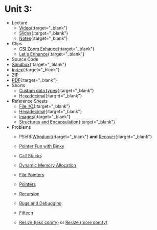 # Unit 3: 

* Lecture
  * [Video](https://video.cs50.net/2018/fall/lectures/3/){:target="_blank"}
  * [Slides](https://cdn.cs50.net/2018/fall/lectures/3/lecture3.pdf){:target="_blank"}
  * [Notes](notes){:target="_blank"}
* Clips
  * [CSI Zoom Enhance](https://www.youtube.com/watch?v=i3gv2zOmJiA){:target="_blank"}
  * [Let's Enhance](https://www.youtube.com/watch?v=17MctJPzR8w){:target="_blank"}
 * Source Code
  * [Sandbox](https://sandbox.cs50.io/13f78b0a-70db-4dc3-90f5-87164e38d431){:target="_blank"}
  * [Index](https://cdn.cs50.net/2018/fall/lectures/3/src3/){:target="_blank"}
  * [ZIP](https://cdn.cs50.net/2018/fall/lectures/3/src3.zip)
  * [PDF](https://cdn.cs50.net/2018/fall/lectures/3/src3.pdf){:target="_blank"}
* Shorts
  * [Custom data types](https://www.youtube.com/watch?v=crxfzK3Oc9M){:target="_blank"}
  * [Hexadecimal](https://www.youtube.com/watch?v=8okwMK6htKE){:target="_blank"}
* Reference Sheets
  * [File I/O](https://ap.cs50.school/assets/pdfs/file_io.pdf){:target="_blank"}
  * [Hexadecimal](https://ap.cs50.school/assets/pdfs/hexadecimal.pdf){:target="_blank"}
  * [Images](https://ap.cs50.school/assets/pdfs/images.pdf){:target="_blank"}
  * [Structures and Encapsulation](https://ap.cs50.school/assets/pdfs/structures_and_encapsulation.pdf){:target="_blank"}
* Problems
  * PSet6:[Whodunit](https://docs.cs50.net/2019/ap/problems/whodunit/whodunit.html){:target="_blank"} **and** [Recover](https://docs.cs50.net/2019/ap/problems/recover/recover.html){:target="_blank"}



  
  * [Pointer Fun with Binky](https://www.youtube.com/watch?v=_d0jFalGxnQ)
  * [Call Stacks](https://www.youtube.com/watch?v=aCPkszeKRa4)
  * [Dynamic Memory Allocation](https://www.youtube.com/watch?v=xa4ugmMDhiE)
  * [File Pointers](https://www.youtube.com/watch?v=-BNy3eEBGt0)
  * [Pointers](https://www.youtube.com/watch?v=8VAhORT0ZW8)
  * [Recursion](https://www.youtube.com/watch?v=nrXIMgInokU)
  * [Bugs and Debugging](https://ap.cs50.school/assets/pdfs/bugs_and_debugging.pdf)
  * [Fifteen](https://docs.cs50.net/2019/ap/problems/fifteen/fifteen.html)
  * [Resize (less comfy)](https://docs.cs50.net/2019/ap/problems/resize/less/resize.html) or [Resize (more comfy)](https://docs.cs50.net/2019/ap/problems/resize/more/resize.html)
